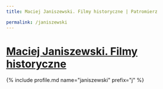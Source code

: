 ```yaml
---
title: Maciej Janiszewski. Filmy historyczne | Patromierz

permalink: /janiszewski
---
```


# [Maciej Janiszewski. Filmy historyczne](https://patronite.pl/janiszewski)

{% include profile.md name="janiszewski" prefix="j" %}
